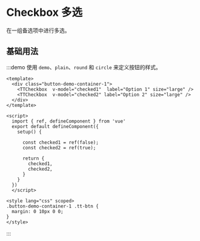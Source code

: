# Checkbox 多选

在一组备选项中进行多选。

## 基础用法

:::demo 使用 `demo`、`plain`、`round` 和 `circle` 来定义按钮的样式。

```vue
<template>
  <div class="button-demo-container-1">
    <TTCheckbox  v-model="checked1"  label="Option 1" size="large" />
    <TTCheckbox  v-model="checked2" label="Option 2" size="large" />
  </div>
</template>

<script>
  import { ref, defineComponent } from 'vue'
  export default defineComponent({
    setup() {

      const checked1 = ref(false);
      const checked2 = ref(true);

      return {
        checked1,
        checked2,
      }
    }
  })
  </script>

<style lang="css" scoped>
.button-demo-container-1 .tt-btn {
  margin: 0 10px 0 0;
}
</style>
```

:::

